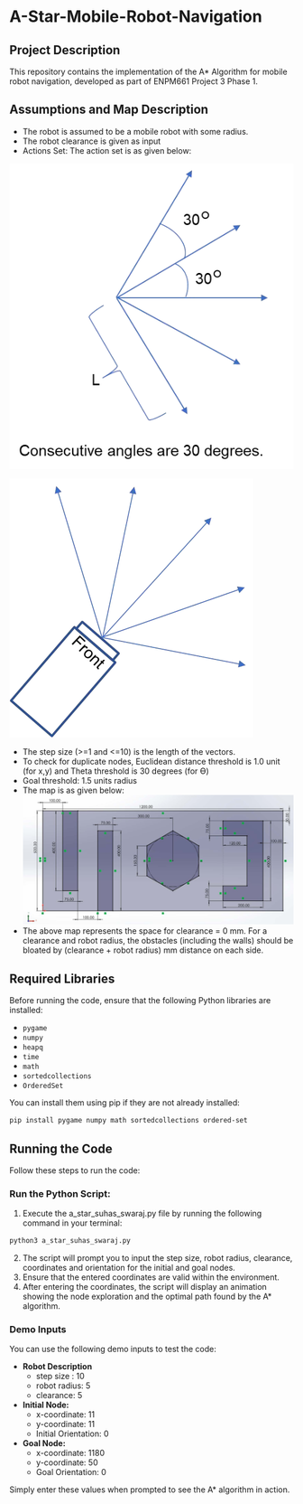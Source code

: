 # A-Star-Mobile-Robot-Navigation

## Project Description
This repository contains the implementation of the A* Algorithm for mobile robot navigation, developed as part of ENPM661 Project 3 Phase 1.

## Assumptions and Map Description
- The robot is assumed to be a mobile robot with some radius.
- The robot clearance is given as input
- Actions Set: The action set is as given below:
  
![alt text](https://github.com/suhasnagaraj99/A-Star-Mobile-Robot-Navigation/blob/main/661p3p1_action_set1.png?raw=true)

![alt text](https://github.com/suhasnagaraj99/A-Star-Mobile-Robot-Navigation/blob/main/661p3p1_action_set2.png?raw=true)

- The step size (>=1 and <=10) is the length of the vectors.
- To check for duplicate nodes, Euclidean distance threshold is 1.0 unit (for x,y) and Theta threshold is 30 degrees (for Ѳ)
- Goal threshold: 1.5 units radius
- The map is as given below:
![alt text](https://github.com/suhasnagaraj99/Dijkstra-Point-Robot-Navigation/blob/main/661p2_map.png?raw=true)
- The above map represents the space for clearance = 0 mm. For a clearance and robot radius, the obstacles (including the walls) should be bloated by (clearance + robot radius) mm distance on each side.

## Required Libraries
Before running the code, ensure that the following Python libraries are installed:

- `pygame`
- `numpy`
- `heapq`
- `time`
- `math`
- `sortedcollections`
- `OrderedSet`

You can install them using pip if they are not already installed:

```bash
pip install pygame numpy math sortedcollections ordered-set
```

## Running the Code
Follow these steps to run the code:

### Run the Python Script:

1. Execute the a_star_suhas_swaraj.py file by running the following command in your terminal:

```bash
python3 a_star_suhas_swaraj.py
```
2. The script will prompt you to input the step size, robot radius, clearance, coordinates and orientation for the initial and goal nodes.
3. Ensure that the entered coordinates are valid within the environment.
4. After entering the coordinates, the script will display an animation showing the node exploration and the optimal path found by the A* algorithm.

### Demo Inputs

You can use the following demo inputs to test the code:
- **Robot Description**
  - step size : 10
  - robot radius: 5
  - clearance: 5
- **Initial Node:**
  - x-coordinate: 11
  - y-coordinate: 11
  - Initial Orientation: 0
- **Goal Node:**
  - x-coordinate: 1180
  - y-coordinate: 50
  - Goal Orientation: 0

Simply enter these values when prompted to see the A* algorithm in action.
